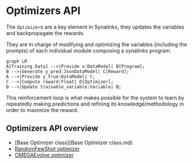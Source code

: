 # Optimizers API

The `Optimizer`s are a key element in Synalinks, they updates the variables and backpropagate the rewards.

They are in charge of modifying and optimizing the variables (including the prompts) of each individual module composing a synalinks program.

```mermaid
graph LR
A[Training Data] -->|Provide x:DataModel| B[Program];
B -->|Generate y_pred:JsonDataModel| C[Reward];
A -->|Provide y_true:DataModel| C;
C -->|Compute reward:Float| D[Optimizer];
D -->|Update trainable_variable:Variable| B;
```

This reinforcement loop is what makes possible for the system to learn by
repeatedly making predictions and refining its knowledge/methodology in order 
to maximize the reward.

## Optimizers API overview

- [Base Optimizer class](Base Optimizer class.md)
- [RandomFewShot optimizer](RandomFewShot.md)
- [OMEGAEvolve optimizer](OMEGAEvolve.md)